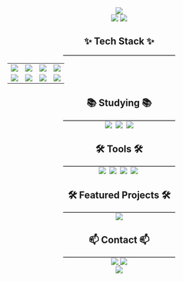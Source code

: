 <!-- 타이틀 섹션 -->
<div align="center">
  <img src="https://capsule-render.vercel.app/api?type=waving&color=gradient&height=200&text=Yuchan-Kim&fontAlign=50&fontAlignY=40&fontSize=50&desc=Welcome%20to%20my%20GitHub!&descAlign=50&descAlignY=60" />
</div>

<!-- GitHub Stats -->
<div align="center">
  <img src="https://github-readme-stats.vercel.app/api?username=YuChanKimKR&show_icons=true&theme=radical" />
  <img src="https://github-readme-stats.vercel.app/api/top-langs/?username=YuChanKimKR&layout=compact&theme=radical" />
</div>

<!-- 기술 스택 섹션 -->
<h2 align="center">✨ Tech Stack ✨</h2>
<hr style="width:50%; margin:auto; border:1px solid #ccc;">
<div align="center">
  <table>
    <tr>
      <td align="center"><img src="https://img.shields.io/badge/react-20232a.svg?style=for-the-badge&logo=react&logoColor=61DAFB" /></td>
      <td align="center"><img src="https://img.shields.io/badge/javascript-F7DF1E.svg?style=for-the-badge&logo=javascript&logoColor=20232a" /></td>
      <td align="center"><img src="https://img.shields.io/badge/html5-E34F26.svg?style=for-the-badge&logo=html5&logoColor=white" /></td>
      <td align="center"><img src="https://img.shields.io/badge/css3-1572B6.svg?style=for-the-badge&logo=css3&logoColor=white" /></td>
    </tr>
    <tr>
      <td align="center"><img src="https://img.shields.io/badge/styled--components-DB7093?style=for-the-badge&logo=styled-components&logoColor=ffd35b" /></td>
      <td align="center"><img src="https://img.shields.io/badge/tailwindcss-1daabb.svg?style=for-the-badge&logo=tailwind-css&logoColor=white" /></td>
      <td align="center"><img src="https://img.shields.io/badge/python-3670A0?style=for-the-badge&logo=python&logoColor=ffdd54" /></td>
      <td align="center"><img src="https://img.shields.io/badge/pandas-150458.svg?style=for-the-badge&logo=pandas&logoColor=white" /></td>
    </tr>
  </table>
</div>

<!-- 현재 공부 중인 기술 -->
<h2 align="center">📚 Studying 📚</h2>
<hr style="width:50%; margin:auto; border:1px solid #ccc;">
<div align="center">
  <img src="https://img.shields.io/badge/typescript-007ACC.svg?style=for-the-badge&logo=typescript&logoColor=white" />&nbsp;
  <img src="https://img.shields.io/badge/React%20Query-FF4154?style=for-the-badge&logo=react%20query&logoColor=white" />&nbsp;
  <img src="https://img.shields.io/badge/Recoil-3578E5?style=for-the-badge&logo=recoil&logoColor=white" />
</div>

<!-- 도구 섹션 -->
<h2 align="center">🛠 Tools 🛠</h2>
<hr style="width:50%; margin:auto; border:1px solid #ccc;">
<div align="center">
  <img src="https://img.shields.io/badge/git-F05033.svg?style=for-the-badge&logo=git&logoColor=white" />&nbsp;
  <img src="https://img.shields.io/badge/github-181717.svg?style=for-the-badge&logo=github&logoColor=white" />&nbsp;
  <img src="https://img.shields.io/badge/Notion-F3F3F3.svg?style=for-the-badge&logo=notion&logoColor=black" />&nbsp;
  <img src="https://img.shields.io/badge/figma-F24E1E.svg?style=for-the-badge&logo=figma&logoColor=white" />&nbsp;
</div>

<!-- 프로젝트 하이라이트 -->
<h2 align="center">🛠 Featured Projects 🛠</h2>
<hr style="width:50%; margin:auto; border:1px solid #ccc;">
<div align="center">
  <a href="https://github.com/your-repo">
    <img src="https://github-readme-stats.vercel.app/api/pin/?username=YuChanKimKR&repo=[your-repo](https://github.com/YuChanKimKR/CollaborationProject.git)&theme=radical" />
  </a>
</div>

<!-- 연락처 -->
<h2 align="center">📫 Contact 📫</h2>
<hr style="width:50%; margin:auto; border:1px solid #ccc;">
<div align="center">
  <a href="https://velog.io/@chnkm_">
    <img src="https://img.shields.io/badge/Velog-1EBC8F?style=for-the-badge&logo=velog&logoColor=white" />
  </a>
  <a href="mailto:dbcks357@naver.com">
    <img src="https://img.shields.io/badge/dbcks357@naver.com-D14836?style=for-the-badge&logo=gmail&logoColor=white" />
  </a>
</div>

<!-- 깃허브 스타 유도 -->
<div align="center">
  <a href="https://github.com/YuChanKimKR?tab=stars">
    <img src="https://img.shields.io/badge/Give%20a%20Star-FFD700?style=for-the-badge&logo=github&logoColor=black" />
  </a>
</div>
